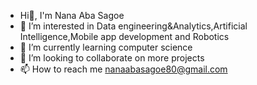 - Hi👋, I'm Nana Aba Sagoe
- 👀 I’m interested in Data engineering&Analytics,Artificial Intelligence,Mobile app development and Robotics 
- 🌱 I’m currently learning computer science 
- 💞️ I’m looking to collaborate on more projects 
- 📫 How to reach me nanaabasagoe80@gmail.com
